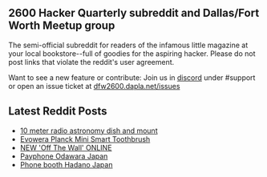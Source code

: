 ## 2600 Hacker Quarterly subreddit and Dallas/Fort Worth Meetup group
The semi-official subreddit for readers of the infamous little magazine at your local bookstore--full of goodies for the aspiring hacker. Please do not post links that violate the reddit's user agreement.

Want to see a new feature or contribute: 
Join us in [discord](https://dfw2600.dapla.net/chat) under #support or open an issue ticket at [dfw2600.dapla.net/issues](https://dfw2600.dapla.net/issues)

## Latest Reddit Posts
<!-- BLOG-POST-LIST:START -->
- [10 meter radio astronomy dish and mount](https://www.reddit.com/r/2600/comments/1dpd47a/10_meter_radio_astronomy_dish_and_mount/)
- [Evowera Planck Mini Smart Toothbrush](https://www.reddit.com/r/2600/comments/1dolqkx/evowera_planck_mini_smart_toothbrush/)
- [NEW 'Off The Wall' ONLINE](https://2600.com/wall/25-06-2024)
- [Payphone Odawara Japan](https://www.reddit.com/r/2600/comments/1dnu3x4/payphone_odawara_japan/)
- [Phone booth Hadano Japan](https://www.reddit.com/r/2600/comments/1dmc33c/phone_booth_hadano_japan/)
<!-- BLOG-POST-LIST:END -->
